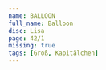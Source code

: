 ```yaml
---
name: BALLOON
full_name: Balloon
disc: Lisa
page: 42/1
missing: true
tags: [Groß, Kapitälchen]
---
```

